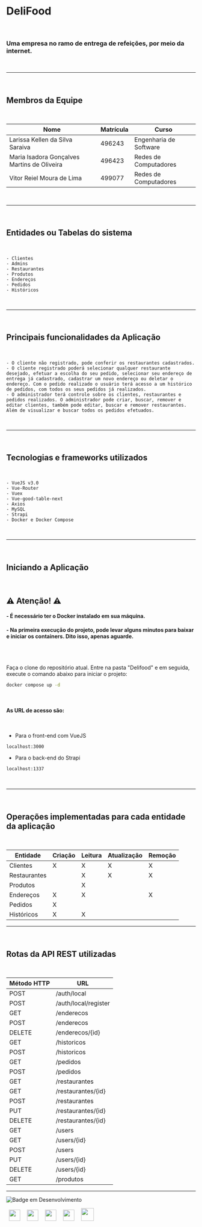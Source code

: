 # DeliFood
<br>

### Uma empresa no ramo de entrega de refeições, por meio da internet.

<br>

---
<br>

## Membros da Equipe
<br>

<div style="display: inline_block;" align="center">
   
   | Nome | Matrícula | Curso |
   |--- |--- |--- |
   | Larissa Kellen da Silva Saraiva | 496243 | Engenharia de Software |
   | Maria Isadora Gonçalves Martins de Oliveira | 496423 | Redes de Computadores |
   | Vitor Reiel Moura de Lima | 499077 | Redes de Computadores | 
   
</div>
<br>

---
<br>

## Entidades ou Tabelas do sistema
<br>

    - Clientes
    - Admins
    - Restaurantes
    - Produtos
    - Endereços
    - Pedidos
    - Históricos
<br>

---
<br>

## Principais funcionalidades da Aplicação
<br>

    - O cliente não registrado, pode conferir os restaurantes cadastrados.
    - O cliente registrado poderá selecionar qualquer restaurante desejado, efetuar a escolha do seu pedido, selecionar seu endereço de entrega já cadastrado, cadastrar um novo endereço ou deletar o endereço. Com o pedido realizado o usuário terá acesso a um histórico de pedidos, com todos os seus pedidos já realizados.
    - O administrador terá controle sobre os clientes, restaurantes e pedidos realizados. O administrador pode criar, buscar, remover e editar clientes, também pode editar, buscar e remover restaurantes. Além de visualizar e buscar todos os pedidos efetuados.
<br>

---
<br>

## Tecnologias e frameworks utilizados
<br>

    - VueJS v3.0
    - Vue-Router
    - Vuex
    - Vue-good-table-next
    - Axios
    - MySQL
    - Strapi
    - Docker e Docker Compose
<br>

---
<br>

## Iniciando a Aplicação

<br>

## ⚠️ Atenção! ⚠️
#### - É necessário ter o Docker instalado em sua máquina.
#### - Na primeira execução do projeto, pode levar alguns minutos para baixar e iniciar os containers. Dito isso, apenas aguarde.

<br>
<br>

Faça o clone do repositório atual. Entre na pasta "Delifood" e em seguida, execute o comando abaixo para iniciar o projeto:
```sh
docker compose up -d
```

<br>

#### As URL de acesso são:

<br>

- Para o front-end com VueJS
```sh
localhost:3000
```

- Para o back-end do Strapi
```sh
localhost:1337
```


<br>

---
<br>

## Operações implementadas para cada entidade da aplicação

<br>

<div style="display: inline_block;" align="center">
   
   | Entidade | Criação | Leitura |  Atualização |  Remoção |
   |--- |--- |--- |--- |--- |
   | Clientes | X | X | X | X |
   | Restaurantes |  | X | X | X |
   | Produtos |  | X |  |  |
   | Endereços | X | X |  | X |
   | Pedidos | X |  |  |  |
   | Históricos | X | X |  |  |

</div>

---
<br>

## Rotas da API REST utilizadas

<br>

<div style="display: inline_block;" align="center">
   
   | Método HTTP | URL |
   |--- |--- |
   | POST | /auth/local |
   | POST | /auth/local/register |
   | GET | /enderecos |
   | POST | /enderecos |
   | DELETE | /enderecos/{id} |
   | GET | /historicos |
   | POST | /historicos |
   | GET | /pedidos | 
   | POST | /pedidos |
   | GET | /restaurantes |   
   | GET | /restaurantes/{id} |
   | POST | /restaurantes |
   | PUT | /restaurantes/{id} |
   | DELETE | /restaurantes/{id} |
   | GET | /users |
   | GET | /users/{id} |
   | POST | /users |
   | PUT | /users/{id} |
   | DELETE | /users/{id} |
   | GET | /produtos |

</div>

---
<div style="display: inline_block;">

   ![Badge em Desenvolvimento](http://img.shields.io/static/v1?label=STATUS&message=EM%20DESENVOLVIMENTO&color=GREEN&style=for-the-badge)

</div>
<div style="display: inline_block;">
   <img height="30" width="30" hspace="7" src="https://cdn.jsdelivr.net/gh/devicons/devicon/icons/html5/html5-original.svg" />
   <img height="30" width="30" hspace="7" src="https://cdn.jsdelivr.net/gh/devicons/devicon/icons/css3/css3-original.svg" />
   <img height="30" width="30" hspace="7" src="https://cdn.jsdelivr.net/gh/devicons/devicon/icons/vuejs/vuejs-original.svg" />
   <img height="30" width="30" hspace="7" src="https://cdn.jsdelivr.net/gh/devicons/devicon/icons/nodejs/nodejs-original.svg" />
   <img height="34" width="34" hspace="7" src="https://cdn.jsdelivr.net/gh/devicons/devicon/icons/docker/docker-original.svg" />
</div>
